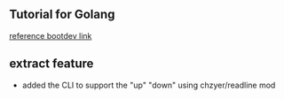
## Tutorial for Golang

[reference bootdev link](https://www.youtube.com/watch?v=8yrmAGcCnKg&t=63s)

## extract feature
- added the CLI to support the "up" "down" using chzyer/readline mod


